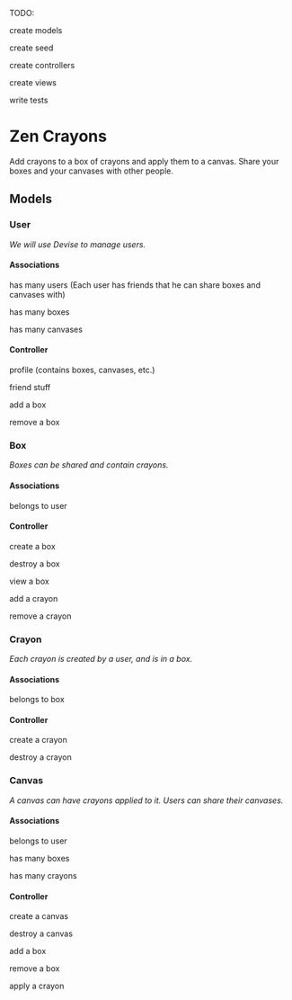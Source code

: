TODO:

create models

create seed

create controllers

create views

write tests

Zen Crayons
===========

Add crayons to a box of crayons and apply them to a canvas. Share your boxes and your canvases with other people.

## Models

### User
_We will use Devise to manage users._
#### Associations

has many users (Each user has friends that he can share boxes and canvases with)

has many boxes

has many canvases

#### Controller

profile (contains boxes, canvases, etc.)

friend stuff

add a box

remove a box

### Box
_Boxes can be shared and contain crayons._
#### Associations

belongs to user

#### Controller

create a box

destroy a box

view a box

add a crayon

remove a crayon

### Crayon
_Each crayon is created by a user, and is in a box._
#### Associations

belongs to box

#### Controller

create a crayon

destroy a crayon

### Canvas
_A canvas can have crayons applied to it. Users can share their canvases._
#### Associations

belongs to user

has many boxes

has many crayons

#### Controller

create a canvas

destroy a canvas

add a box

remove a box

apply a crayon
